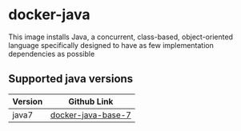 docker-java
===========

This image installs Java, a concurrent, class-based, object-oriented language specifically designed to have as few implementation dependencies as possible

## Supported java versions

Version      | Github Link
-------------|------------------------------------------
java7        | [docker-java-base-7](https://github.com/dell-cloud-marketplace/docker-java/tree/master/docker-java-base-7) 

